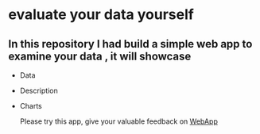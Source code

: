 # evaluate your data yourself

## In this repository I had build a simple web app to examine your data , it will showcase
- Data
- Description
- Charts

  Please try this app, give your valuable feedback on [WebApp](https://evaluate-your-data.streamlit.app/)
